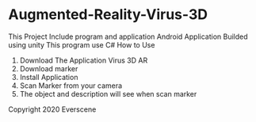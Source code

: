 # Augmented-Reality-Virus-3D

This Project Include program and application 
Android Application
Builded using unity 
This program use C# 
How to Use 
1. Download The Application Virus 3D AR
2. Download marker
3. Install Application
4. Scan Marker from your camera 
5. The object and description will see when scan marker

Copyright 2020 Everscene
